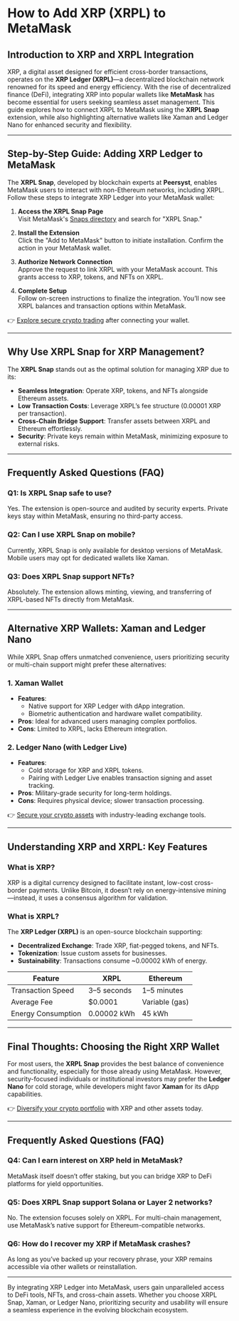 # How to Add XRP (XRPL) to MetaMask  

## Introduction to XRP and XRPL Integration  

XRP, a digital asset designed for efficient cross-border transactions, operates on the **XRP Ledger (XRPL)**—a decentralized blockchain network renowned for its speed and energy efficiency. With the rise of decentralized finance (DeFi), integrating XRP into popular wallets like **MetaMask** has become essential for users seeking seamless asset management. This guide explores how to connect XRPL to MetaMask using the **XRPL Snap** extension, while also highlighting alternative wallets like Xaman and Ledger Nano for enhanced security and flexibility.  

---

## Step-by-Step Guide: Adding XRP Ledger to MetaMask  

The **XRPL Snap**, developed by blockchain experts at **Peersyst**, enables MetaMask users to interact with non-Ethereum networks, including XRPL. Follow these steps to integrate XRP Ledger into your MetaMask wallet:  

1. **Access the XRPL Snap Page**  
   Visit MetaMask's [Snaps directory](https://snaps.metamask.io/snap/npm/xrpl-snap/) and search for "XRPL Snap."  

2. **Install the Extension**  
   Click the "Add to MetaMask" button to initiate installation. Confirm the action in your MetaMask wallet.  

3. **Authorize Network Connection**  
   Approve the request to link XRPL with your MetaMask account. This grants access to XRP, tokens, and NFTs on XRPL.  

4. **Complete Setup**  
   Follow on-screen instructions to finalize the integration. You’ll now see XRPL balances and transaction options within MetaMask.  

👉 [Explore secure crypto trading](https://bit.ly/okx-bonus) after connecting your wallet.  

---

## Why Use XRPL Snap for XRP Management?  

The **XRPL Snap** stands out as the optimal solution for managing XRP due to its:  
- **Seamless Integration**: Operate XRP, tokens, and NFTs alongside Ethereum assets.  
- **Low Transaction Costs**: Leverage XRPL’s fee structure (0.00001 XRP per transaction).  
- **Cross-Chain Bridge Support**: Transfer assets between XRPL and Ethereum effortlessly.  
- **Security**: Private keys remain within MetaMask, minimizing exposure to external risks.  

---

## Frequently Asked Questions (FAQ)  

### **Q1: Is XRPL Snap safe to use?**  
Yes. The extension is open-source and audited by security experts. Private keys stay within MetaMask, ensuring no third-party access.  

### **Q2: Can I use XRPL Snap on mobile?**  
Currently, XRPL Snap is only available for desktop versions of MetaMask. Mobile users may opt for dedicated wallets like Xaman.  

### **Q3: Does XRPL Snap support NFTs?**  
Absolutely. The extension allows minting, viewing, and transferring of XRPL-based NFTs directly from MetaMask.  

---

## Alternative XRP Wallets: Xaman and Ledger Nano  

While XRPL Snap offers unmatched convenience, users prioritizing security or multi-chain support might prefer these alternatives:  

### **1. Xaman Wallet**  
- **Features**:  
  - Native support for XRP Ledger with dApp integration.  
  - Biometric authentication and hardware wallet compatibility.  
- **Pros**: Ideal for advanced users managing complex portfolios.  
- **Cons**: Limited to XRPL, lacks Ethereum integration.  

### **2. Ledger Nano (with Ledger Live)**  
- **Features**:  
  - Cold storage for XRP and XRPL tokens.  
  - Pairing with Ledger Live enables transaction signing and asset tracking.  
- **Pros**: Military-grade security for long-term holdings.  
- **Cons**: Requires physical device; slower transaction processing.  

👉 [Secure your crypto assets](https://bit.ly/okx-bonus) with industry-leading exchange tools.  

---

## Understanding XRP and XRPL: Key Features  

### **What is XRP?**  
XRP is a digital currency designed to facilitate instant, low-cost cross-border payments. Unlike Bitcoin, it doesn’t rely on energy-intensive mining—instead, it uses a consensus algorithm for validation.  

### **What is XRPL?**  
The **XRP Ledger (XRPL)** is an open-source blockchain supporting:  
- **Decentralized Exchange**: Trade XRP, fiat-pegged tokens, and NFTs.  
- **Tokenization**: Issue custom assets for businesses.  
- **Sustainability**: Transactions consume ~0.00002 kWh of energy.  

| Feature                | XRPL               | Ethereum          |  
|------------------------|--------------------|-------------------|  
| Transaction Speed      | 3–5 seconds        | 1–5 minutes       |  
| Average Fee            | $0.0001            | Variable (gas)    |  
| Energy Consumption     | 0.00002 kWh        | 45 kWh            |  

---

## Final Thoughts: Choosing the Right XRP Wallet  

For most users, the **XRPL Snap** provides the best balance of convenience and functionality, especially for those already using MetaMask. However, security-focused individuals or institutional investors may prefer the **Ledger Nano** for cold storage, while developers might favor **Xaman** for its dApp capabilities.  

👉 [Diversify your crypto portfolio](https://bit.ly/okx-bonus) with XRP and other assets today.  

---

## Frequently Asked Questions (FAQ)  

### **Q4: Can I earn interest on XRP held in MetaMask?**  
MetaMask itself doesn’t offer staking, but you can bridge XRP to DeFi platforms for yield opportunities.  

### **Q5: Does XRPL Snap support Solana or Layer 2 networks?**  
No. The extension focuses solely on XRPL. For multi-chain management, use MetaMask’s native support for Ethereum-compatible networks.  

### **Q6: How do I recover my XRP if MetaMask crashes?**  
As long as you’ve backed up your recovery phrase, your XRP remains accessible via other wallets or reinstallation.  

---

By integrating XRP Ledger into MetaMask, users gain unparalleled access to DeFi tools, NFTs, and cross-chain assets. Whether you choose XRPL Snap, Xaman, or Ledger Nano, prioritizing security and usability will ensure a seamless experience in the evolving blockchain ecosystem.